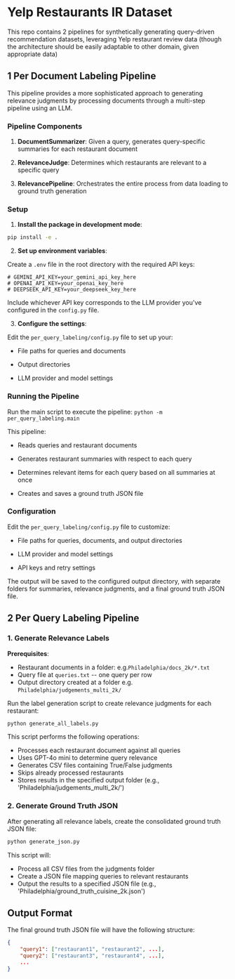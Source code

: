 # Yelp Restaurants IR Dataset
This repo contains 2 pipelines for synthetically generating query-driven recommendation datasets, leveraging Yelp restaurant review data (though the architecture should be easily adaptable to other domain, given appropriate data)
## 1 Per Document Labeling Pipeline
This pipeline provides a more sophisticated approach to generating relevance judgments by processing documents through a multi-step pipeline using an LLM.


### Pipeline Components

1. **DocumentSummarizer**: Given a query, generates query-specific summaries for each restaurant document

2. **RelevanceJudge**: Determines which restaurants are relevant to a specific query

3. **RelevancePipeline**: Orchestrates the entire process from data loading to ground truth generation

### Setup

1. **Install the package in development mode**:

```bash
pip install -e .
```

2. **Set up environment variables**:

Create a `.env` file in the root directory with the required API keys:
```
# GEMINI_API_KEY=your_gemini_api_key_here
# OPENAI_API_KEY=your_openai_key_here
# DEEPSEEK_API_KEY=your_deepseek_key_here
```
Include whichever API key corresponds to the LLM provider you've configured in the `config.py` file.


3. **Configure the settings**:

Edit the `per_query_labeling/config.py` file to set up your:

- File paths for queries and documents

- Output directories

- LLM provider and model settings

### Running the Pipeline

Run the main script to execute the pipeline:
```python -m per_query_labeling.main```


This pipeline:

- Reads queries and restaurant documents

- Generates restaurant summaries with respect to each query

- Determines relevant items for each query based on all summaries at once

- Creates and saves a ground truth JSON file


### Configuration

Edit the `per_query_labeling/config.py` file to customize:

- File paths for queries, documents, and output directories

- LLM provider and model settings

- API keys and retry settings

The output will be saved to the configured output directory, with separate folders for summaries, relevance judgments, and a final ground truth JSON file.


## 2 Per Query Labeling Pipeline

### 1. Generate Relevance Labels

**Prerequisites**:
   - Restaurant documents in a folder: e.g.`Philadelphia/docs_2k/*.txt`
   - Query file at `queries.txt` -- one query per row
   - Output directory created at a folder e.g. `Philadelphia/judgements_multi_2k/`

Run the label generation script to create relevance judgments for each restaurant:

```bash
python generate_all_labels.py
```

This script performs the following operations:
- Processes each restaurant document against all queries
- Uses GPT-4o mini to determine query relevance
- Generates CSV files containing True/False judgments
- Skips already processed restaurants
- Stores results in the specified output folder (e.g., 'Philadelphia/judgements_multi_2k/')

### 2. Generate Ground Truth JSON

After generating all relevance labels, create the consolidated ground truth JSON file:

```bash
python generate_json.py
```

This script will:
- Process all CSV files from the judgments folder
- Create a JSON file mapping queries to relevant restaurants
- Output the results to a specified JSON file (e.g., 'Philadelphia/ground_truth_cuisine_2k.json')

## Output Format

The final ground truth JSON file will have the following structure:

```json
{
    "query1": ["restaurant1", "restaurant2", ...],
    "query2": ["restaurant3", "restaurant4", ...],
    ...
}
```
